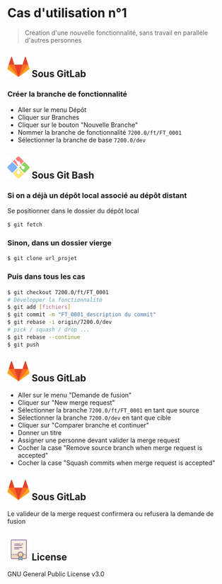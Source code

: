# Cas d'utilisation n°1

> Création d'une nouvelle fonctionnalité, sans travail en parallèle d'autres personnes

## ![](https://github.com/HIMBER/FormationGit/blob/master/Private/Images/GitLab.png) Sous GitLab

### Créer la branche de fonctionnalité
- Aller sur le menu Dépôt
- Cliquer sur Branches
- Cliquer sur le bouton "Nouvelle Branche"
- Nommer la branche de fonctionnalité `7200.0/ft/FT_0001`
- Sélectionner la branche de base `7200.0/dev`

## ![](https://github.com/HIMBER/FormationGit/blob/master/Private/Images/GitBash.png) Sous Git Bash

### Si on a déjà un dépôt local associé au dépôt distant
Se positionner dans le dossier du dépôt local
```sh
$ git fetch
```

### Sinon, dans un dossier vierge
```sh
$ git clone url_projet
```

### Puis dans tous les cas

```sh
$ git checkout 7200.0/ft/FT_0001
# Développer la fonctionnalité
$ git add [fichiers]
$ git commit -m "FT_0001_description du commit"
$ git rebase -i origin/7200.0/dev
# pick / squash / drop ...
$ git rebase --continue
$ git push
```

## ![](https://github.com/HIMBER/FormationGit/blob/master/Private/Images/GitLab.png) Sous GitLab
- Aller sur le menu "Demande de fusion"
- Cliquer sur "New merge request"
- Sélectionner la branche `7200.0/ft/FT_0001` en tant que source
- Sélectionner la branche `7200.0/dev` en tant que cible
- Cliquer sur "Comparer branche et continuer"
- Donner un titre
- Assigner une personne devant valider la merge request
- Cocher la case "Remove source branch when merge request is accepted"
- Cocher la case "Squash commits when merge request is accepted"

## ![](https://github.com/HIMBER/FormationGit/blob/master/Private/Images/GitLab.png) Sous GitLab
Le valideur de la merge request confirmera ou refusera la demande de fusion 

![](https://github.com/HIMBER/FormationGit/blob/master/Private/Images/Licence.png) License
----

GNU General Public License v3.0
